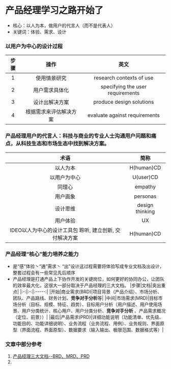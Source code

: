 # 产品经理学习之路开始了
- 核心：以人为本，做用户的代言人（而不是代表人）
- 关键词：体验、需求、设计

### 以用户为中心的设计过程
|步骤|操作|英文|
|:-:|:-:|:-:|
|1|使用情景研究|research contexts of use|
|2|用户需求具体化|specifying the user requirements|
|3|设计出解决方案|produce design solutions|
|4|根据需求来评估解决方案|evaluate against requirements|
### 产品经理用户的代言人：科技与商业的专业人士沟通用户问题和痛点，从科技生态和市场生态中找到解决方案。
|术语|简称|
|:-:|:-:|
|以人为本|H(human)CD|
|以用户为中心|U(user)CD|
|同理心|empathy|
|用户画象|personas|
|设计思维|design thinking|
|用户体验|UX|
|IDEO以人为中心的设计工具包 聆听, 建立创新, 交付解决方案|H(human)CD|
### 产品经理“核心”能力培养之能力
- 是“感”体验丶“通”需求丶 “出”设计这过程需要将体验写成专业文档及出设计，整套过程会有一些常见先后顺序
- 产品经理是打通产品上下协作开发的关键岗位，如何更好的协同办公，让团队的效率最大化，这很大一部分取决于产品经理的三大文档。
|步骤|文档|突出重点|
|:-:|:-:|:-----:|
|开始|商业需求(BRD)|项目背景（产品介绍）、市场分析、团队、产品路线、财务计划、**竞争对手分析**等|
|中间|市场需求(MRD)|目标市场分析（目标、规模、特征、趋势）、目标用户分析（用户描述、用户使用场景、用户分类统计、核心用户、用户分类分析、**竞争对手分析** 、产品需求概况（定位、前景））|
|最后|产品需求(PRD)|详细功能说明（功能清单、优先级、功能目的、功能详细说明）、业务流程（业务流程、用例）、业务规则、界面原型（界面流程、界面原型）、数据要求（输入输出、极限范围、数据格式等）|
### 文章中部分参考
1. [产品经理三大文档--BRD、MRD、PRD](https://www.jianshu.com/p/44df36436aa0)
2. 
